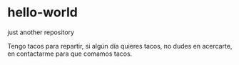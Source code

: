 # hello-world

just another repository

Tengo tacos para repartir, si algún día quieres tacos, no dudes en acercarte, en contactarme para que comamos tacos.
